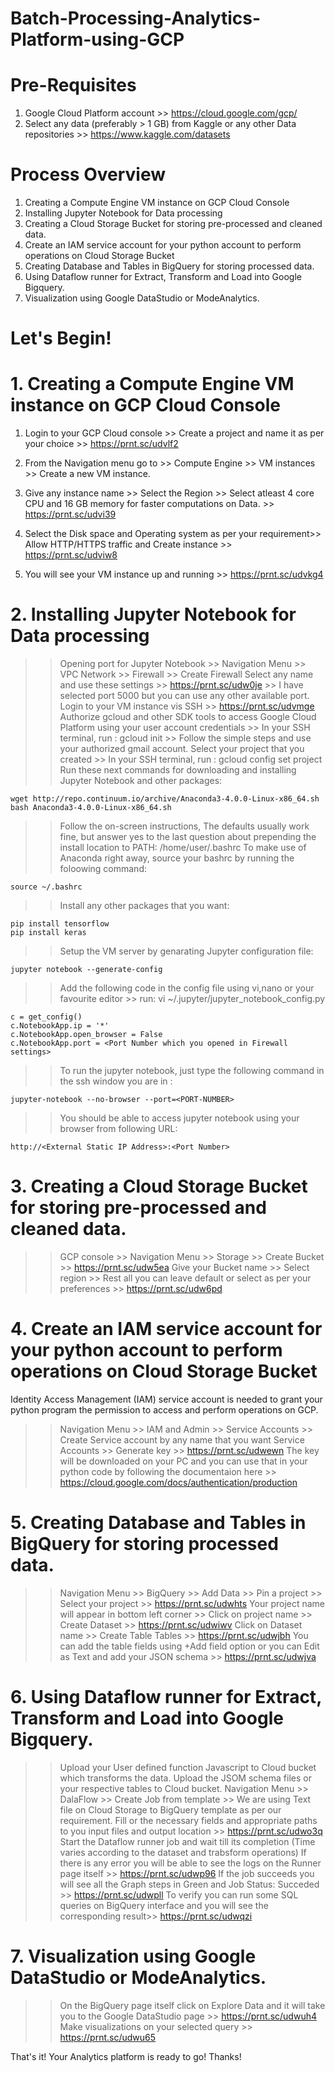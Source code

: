 # Batch-Processing-Analytics-Platform-using-GCP

# Pre-Requisites
1. Google Cloud Platform account >> https://cloud.google.com/gcp/
2. Select any data (preferably > 1 GB) from Kaggle or any other Data repositories >> https://www.kaggle.com/datasets

# Process Overview
1. Creating a Compute Engine VM instance on GCP Cloud Console
2. Installing Jupyter Notebook for Data processing
3. Creating a Cloud Storage Bucket for storing pre-processed and cleaned data.
4. Create an IAM service account for your python account to perform operations on Cloud Storage Bucket
5. Creating Database and Tables in BigQuery for storing processed data.
6. Using Dataflow runner for Extract, Transform and Load into Google Bigquery.
7. Visualization using Google DataStudio or ModeAnalytics.

# Let's Begin!

# 1. Creating a Compute Engine VM instance on GCP Cloud Console

1. Login to your GCP Cloud console >> Create a project and name it as per your choice >> https://prnt.sc/udvlf2

2. From the Navigation menu go to >> Compute Engine >> VM instances >> Create a new VM instance.

3. Give any instance name >> Select the Region >> Select atleast 4 core CPU and 16 GB memory for faster computations on Data. >> https://prnt.sc/udvi39

4. Select the Disk space and Operating system as per your requirement>> Allow HTTP/HTTPS traffic and Create instance >>  https://prnt.sc/udviw8

5. You will see your VM instance up and running >> https://prnt.sc/udvkg4


# 2. Installing Jupyter Notebook for Data processing

>> Opening port for Jupyter Notebook >> Navigation Menu >> VPC Network >> Firewall >> Create Firewall
>> Select any name and use these settings >> https://prnt.sc/udw0je >> I have selected port 5000 but you can use any other available port.
>> Login to your VM instance vis SSH >> https://prnt.sc/udvmge
>> Authorize gcloud and other SDK tools to access Google Cloud Platform using your user account credentials >> In your SSH terminal, run : gcloud init >> Follow the simple steps and use your authorized gmail account.
>> Select your project that you created >> In your SSH terminal, run : gcloud config set project <project-name>
>> Run these next commands for downloading and installing Jupyter Notebook and other packages:
  
    wget http://repo.continuum.io/archive/Anaconda3-4.0.0-Linux-x86_64.sh
    bash Anaconda3-4.0.0-Linux-x86_64.sh
  
>> Follow the on-screen instructions, The defaults usually work fine, but answer yes to the last question about prepending the install location to PATH: /home/user/.bashrc
>> To make use of Anaconda right away, source your bashrc by running the foloowing command:

    source ~/.bashrc
   
>> Install any other packages that you want:

    pip install tensorflow
    pip install keras
    
>> Setup the VM server by genarating Jupyter configuration file:

    jupyter notebook --generate-config
    
>> Add the following code in the config file using vi,nano or your favourite editor >> run: vi ~/.jupyter/jupyter_notebook_config.py

    c = get_config()
    c.NotebookApp.ip = '*'
    c.NotebookApp.open_browser = False
    c.NotebookApp.port = <Port Number which you opened in Firewall settings>
    
>> To run the jupyter notebook, just type the following command in the ssh window you are in :

    jupyter-notebook --no-browser --port=<PORT-NUMBER>
    
>> You should be able to access jupyter notebook using your browser from following URL:

    http://<External Static IP Address>:<Port Number>
 
 
# 3. Creating a Cloud Storage Bucket for storing pre-processed and cleaned data.

>> GCP console >> Navigation Menu >> Storage >> Create Bucket >> https://prnt.sc/udw5ea
>> Give your Bucket name >> Select region >> Rest all you can leave default or select as per your preferences >> https://prnt.sc/udw6pd


# 4. Create an IAM service account for your python account to perform operations on Cloud Storage Bucket

Identity Access Management (IAM) service account is needed to grant your python program the permission to access and perform operations on GCP.

>> Navigation Menu >> IAM and Admin >> Service Accounts >> Create Service account by any name that you want 
>> Service Accounts >> Generate key >> https://prnt.sc/udwewn
>> The key will be downloaded on your PC and you can use that in your python code by following the documentaion here >> https://cloud.google.com/docs/authentication/production


# 5. Creating Database and Tables in BigQuery for storing processed data.

>> Navigation Menu >> BigQuery >> Add Data >> Pin a project >> Select your project >> https://prnt.sc/udwhts
>> Your project name will appear in bottom left corner >> Click on project name >> Create Dataset >> https://prnt.sc/udwiwv
>> Click on Dataset name >> Create Table Tables >> https://prnt.sc/udwjbh
>> You can add the table fields using +Add field option or you can Edit as Text and add your JSON schema >> https://prnt.sc/udwjva

# 6. Using Dataflow runner for Extract, Transform and Load into Google Bigquery.

>> Upload your User defined function Javascript to Cloud bucket which transforms the data.
>> Upload the JSOM schema files or your respective tables to Cloud bucket.
>> Navigation Menu >> DalaFlow >> Create Job from template >> We are using Text file on Cloud Storage to BigQuery template as per our requirement.
>> Fill or the necessary fields and appropriate paths to you input files and output location >> https://prnt.sc/udwo3q
>> Start the Dataflow runner job and wait till its completion (Time varies according to the dataset and trabsform operations)
>> If there is any error you will be able to see the logs on the Runner page itself >> https://prnt.sc/udwp96
>> If the job succeeds you will see all the Graph steps in Green and Job Status: Succeded >> https://prnt.sc/udwpll
>> To verify you can run some SQL queries on BigQuery interface and you will see the corresponding result>> https://prnt.sc/udwqzi

# 7. Visualization using Google DataStudio or ModeAnalytics.

>> On the BigQuery page itself click on Explore Data and it will take you to the Google DataStudio page >> https://prnt.sc/udwuh4
>> Make visualizations on your selected query >> https://prnt.sc/udwu65

That's it! Your Analytics platform is ready to go!
Thanks!




  
    
    
